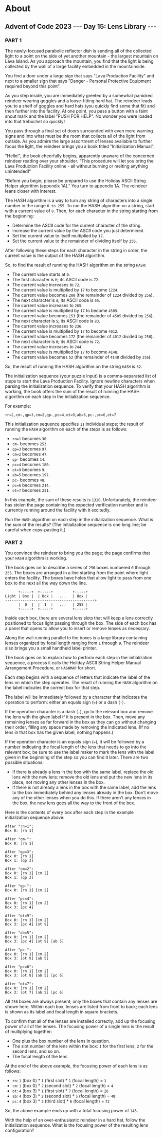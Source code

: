 # About

## Advent of Code 2023 --- Day 15: Lens Library ---

### PART 1

The newly-focused parabolic reflector dish is sending all of the collected light to a point on the side of yet another mountain - the largest mountain on Lava Island. As you approach the mountain, you find that the light is being collected by the wall of a large facility embedded in the mountainside.

You find a door under a large sign that says "Lava Production Facility" and next to a smaller sign that says "Danger - Personal Protective Equipment required beyond this point".

As you step inside, you are immediately greeted by a somewhat panicked reindeer wearing goggles and a loose-fitting hard hat. The reindeer leads you to a shelf of goggles and hard hats (you quickly find some that fit) and then further into the facility. At one point, you pass a button with a faint snout mark and the label "PUSH FOR HELP". No wonder you were loaded into that trebuchet so quickly!

You pass through a final set of doors surrounded with even more warning signs and into what must be the room that collects all of the light from outside. As you admire the large assortment of lenses available to further focus the light, the reindeer brings you a book titled "Initialization Manual".

"Hello!", the book cheerfully begins, apparently unaware of the concerned reindeer reading over your shoulder. "This procedure will let you bring the Lava Production Facility online - all without burning or melting anything unintended!"

"Before you begin, please be prepared to use the Holiday ASCII String Helper algorithm (appendix 1A)." You turn to appendix 1A. The reindeer leans closer with interest.

The HASH algorithm is a way to turn any string of characters into a single number in the range ``0 to 255``. To run the HASH algorithm on a string, start with a current value of ``0``. Then, for each character in the string starting from the beginning:

- Determine the ASCII code for the current character of the string.
- Increase the current value by the ASCII code you just determined.
- Set the current value to itself multiplied by ``17``.
- Set the current value to the remainder of dividing itself by ``256``.

After following these steps for each character in the string in order, the current value is the output of the HASH algorithm.

So, to find the result of running the HASH algorithm on the string ``HASH``:

- The current value starts at ``0``.
- The first character is ``H``; its ASCII code is ``72``.
- The current value increases to ``72``.
- The current value is multiplied by ``17`` to become ``1224``.
- The current value becomes ``200`` (the remainder of ``1224`` divided by ``256``).
- The next character is ``A``; its ASCII code is ``65``.
- The current value increases to ``265``.
- The current value is multiplied by ``17`` to become ``4505``.
- The current value becomes ``153`` (the remainder of ``4505`` divided by ``256``).
- The next character is ``S``; its ASCII code is ``83``.
- The current value increases to ``236``.
- The current value is multiplied by ``17`` to become ``4012``.
- The current value becomes ``172`` (the remainder of ``4012`` divided by ``256``).
- The next character is ``H``; its ASCII code is ``72``.
- The current value increases to ``244``.
- The current value is multiplied by ``17`` to become ``4148``.
- The current value becomes ``52`` (the remainder of ``4148`` divided by ``256``).

So, the result of running the HASH algorithm on the string ``HASH`` is ``52``.

The initialization sequence (your puzzle input) is a comma-separated list of steps to start the Lava Production Facility. Ignore newline characters when parsing the initialization sequence. To verify that your HASH algorithm is working, the book offers the sum of the result of running the HASH algorithm on each step in the initialization sequence.

For example:

```
rn=1,cm-,qp=3,cm=2,qp-,pc=4,ot=9,ab=5,pc-,pc=6,ot=7
```

This initialization sequence specifies ``11`` individual steps; the result of running the ``HASH`` algorithm on each of the steps is as follows:

- ``rn=1`` becomes ``30``.
- ``cm-`` becomes ``253``.
- ``qp=3`` becomes ``97``.
- ``cm=2`` becomes ``47``.
- ``qp-`` becomes ``14``.
- ``pc=4`` becomes ``180``.
- ``ot=9`` becomes ``9``.
- ``ab=5`` becomes ``197``.
- ``pc-`` becomes ``48``.
- ``pc=6`` becomes ``214``.
- ``ot=7`` becomes ``231``.

In this example, the sum of these results is ``1320``. Unfortunately, the reindeer has stolen the page containing the expected verification number and is currently running around the facility with it excitedly.

Run the ``HASH`` algorithm on each step in the initialization sequence. What is the sum of the results? (The initialization sequence is one long line; be careful when copy-pasting it.)

### PART 2

You convince the reindeer to bring you the page; the page confirms that your ``HASH`` algorithm is working.

The book goes on to describe a series of ``256`` boxes numbered ``0`` through ``255``. The boxes are arranged in a line starting from the point where light enters the facility. The boxes have holes that allow light to pass from one box to the next all the way down the line.

```
      +-----+  +-----+         +-----+
Light | Box |  | Box |   ...   | Box |
----------------------------------------->
      |  0  |  |  1  |   ...   | 255 |
      +-----+  +-----+         +-----+
```

Inside each box, there are several lens slots that will keep a lens correctly positioned to focus light passing through the box. The side of each box has a panel that opens to allow you to insert or remove lenses as necessary.

Along the wall running parallel to the boxes is a large library containing lenses organized by focal length ranging from ``1`` through ``9``. The reindeer also brings you a small handheld label printer.

The book goes on to explain how to perform each step in the initialization sequence, a process it calls the Holiday ASCII String Helper Manual Arrangement Procedure, or ``HASHMAP`` for short.

Each step begins with a sequence of letters that indicate the label of the lens on which the step operates. The result of running the ``HASH`` algorithm on the label indicates the correct box for that step.

The label will be immediately followed by a character that indicates the operation to perform: either an equals sign (``=``) or a dash (``-``).

If the operation character is a dash (``-``), go to the relevant box and remove the lens with the given label if it is present in the box. Then, move any remaining lenses as far forward in the box as they can go without changing their order, filling any space made by removing the indicated lens. (If no lens in that box has the given label, nothing happens.)

If the operation character is an equals sign (``=``), it will be followed by a number indicating the focal length of the lens that needs to go into the relevant box; be sure to use the label maker to mark the lens with the label given in the beginning of the step so you can find it later. There are two possible situations:

-  If there is already a lens in the box with the same label, replace the old lens with the new lens: remove the old lens and put the new lens in its place, not moving any other lenses in the box.
- If there is not already a lens in the box with the same label, add the lens to the box immediately behind any lenses already in the box. Don't move any of the other lenses when you do this. If there aren't any lenses in the box, the new lens goes all the way to the front of the box.

Here is the contents of every box after each step in the example initialization sequence above:

```
After "rn=1":
Box 0: [rn 1]

After "cm-":
Box 0: [rn 1]

After "qp=3":
Box 0: [rn 1]
Box 1: [qp 3]

After "cm=2":
Box 0: [rn 1] [cm 2]
Box 1: [qp 3]

After "qp-":
Box 0: [rn 1] [cm 2]

After "pc=4":
Box 0: [rn 1] [cm 2]
Box 3: [pc 4]

After "ot=9":
Box 0: [rn 1] [cm 2]
Box 3: [pc 4] [ot 9]

After "ab=5":
Box 0: [rn 1] [cm 2]
Box 3: [pc 4] [ot 9] [ab 5]

After "pc-":
Box 0: [rn 1] [cm 2]
Box 3: [ot 9] [ab 5]

After "pc=6":
Box 0: [rn 1] [cm 2]
Box 3: [ot 9] [ab 5] [pc 6]

After "ot=7":
Box 0: [rn 1] [cm 2]
Box 3: [ot 7] [ab 5] [pc 6]
```

All ``256`` boxes are always present; only the boxes that contain any lenses are shown here. Within each box, lenses are listed from front to back; each lens is shown as its label and focal length in square brackets.

To confirm that all of the lenses are installed correctly, add up the focusing power of all of the lenses. The focusing power of a single lens is the result of multiplying together:

- One plus the box number of the lens in question.
- The slot number of the lens within the box: ``1`` for the first lens, ``2`` for the second lens, and so on.
- The focal length of the lens.

At the end of the above example, the focusing power of each lens is as follows:

- ``rn``: ``1`` (box 0) * ``1`` (first slot) * ``1`` (focal length) = ``1``
- ``cm``: ``1`` (box 0) * ``2`` (second slot) * ``2`` (focal length) = ``4``
- ``ot``: ``4`` (box 3) * ``1`` (first slot) * ``7`` (focal length) = ``28``
- ``ab``: ``4`` (box 3) * ``2`` (second slot) * ``5`` (focal length) = ``40``
- ``pc``: ``4`` (box 3) * ``3`` (third slot) * ``6`` (focal length) = ``72``

So, the above example ends up with a total focusing power of ``145``.

With the help of an over-enthusiastic reindeer in a hard hat, follow the initialization sequence. What is the focusing power of the resulting lens configuration?